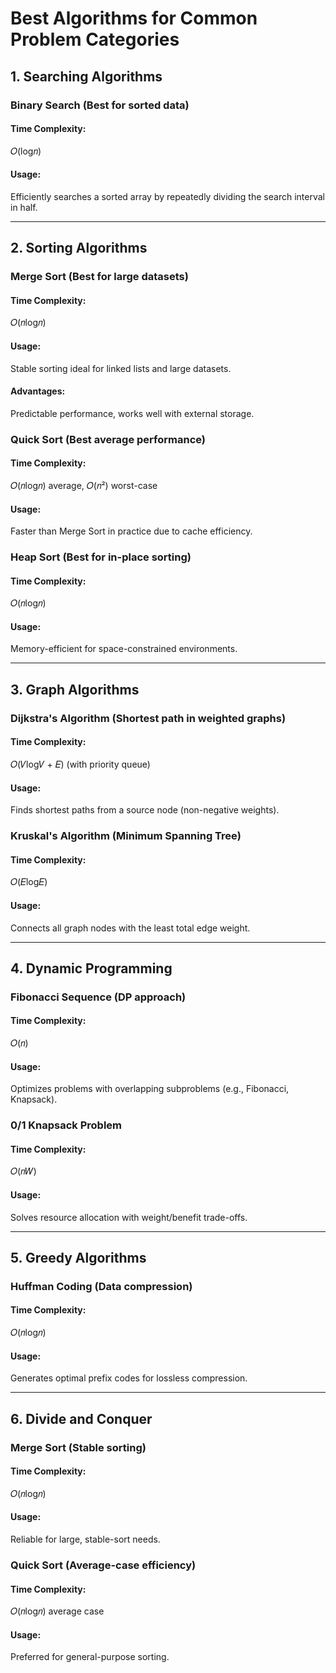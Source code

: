 # Best Algorithms for Common Problem Categories  

## 1. Searching Algorithms  
### Binary Search (Best for sorted data)  
#### Time Complexity:  
𝑂(log𝑛)  
#### Usage:  
Efficiently searches a sorted array by repeatedly dividing the search interval in half.  

---

## 2. Sorting Algorithms  
### Merge Sort (Best for large datasets)  
#### Time Complexity:  
𝑂(𝑛log𝑛)  
#### Usage:  
Stable sorting ideal for linked lists and large datasets.  
#### Advantages:  
Predictable performance, works well with external storage.  

### Quick Sort (Best average performance)  
#### Time Complexity:  
𝑂(𝑛log𝑛) average, 𝑂(𝑛²) worst-case  
#### Usage:  
Faster than Merge Sort in practice due to cache efficiency.  

### Heap Sort (Best for in-place sorting)  
#### Time Complexity:  
𝑂(𝑛log𝑛)  
#### Usage:  
Memory-efficient for space-constrained environments.  

---

## 3. Graph Algorithms  
### Dijkstra's Algorithm (Shortest path in weighted graphs)  
#### Time Complexity:  
𝑂(𝑉log𝑉 + 𝐸) (with priority queue)  
#### Usage:  
Finds shortest paths from a source node (non-negative weights).  

### Kruskal's Algorithm (Minimum Spanning Tree)  
#### Time Complexity:  
𝑂(𝐸log𝐸)  
#### Usage:  
Connects all graph nodes with the least total edge weight.  

---

## 4. Dynamic Programming  
### Fibonacci Sequence (DP approach)  
#### Time Complexity:  
𝑂(𝑛)  
#### Usage:  
Optimizes problems with overlapping subproblems (e.g., Fibonacci, Knapsack).  

### 0/1 Knapsack Problem  
#### Time Complexity:  
𝑂(𝑛𝑊)  
#### Usage:  
Solves resource allocation with weight/benefit trade-offs.  

---

## 5. Greedy Algorithms  
### Huffman Coding (Data compression)  
#### Time Complexity:  
𝑂(𝑛log𝑛)  
#### Usage:  
Generates optimal prefix codes for lossless compression.  

---

## 6. Divide and Conquer  
### Merge Sort (Stable sorting)  
#### Time Complexity:  
𝑂(𝑛log𝑛)  
#### Usage:  
Reliable for large, stable-sort needs.  

### Quick Sort (Average-case efficiency)  
#### Time Complexity:  
𝑂(𝑛log𝑛) average case  
#### Usage:  
Preferred for general-purpose sorting.  

